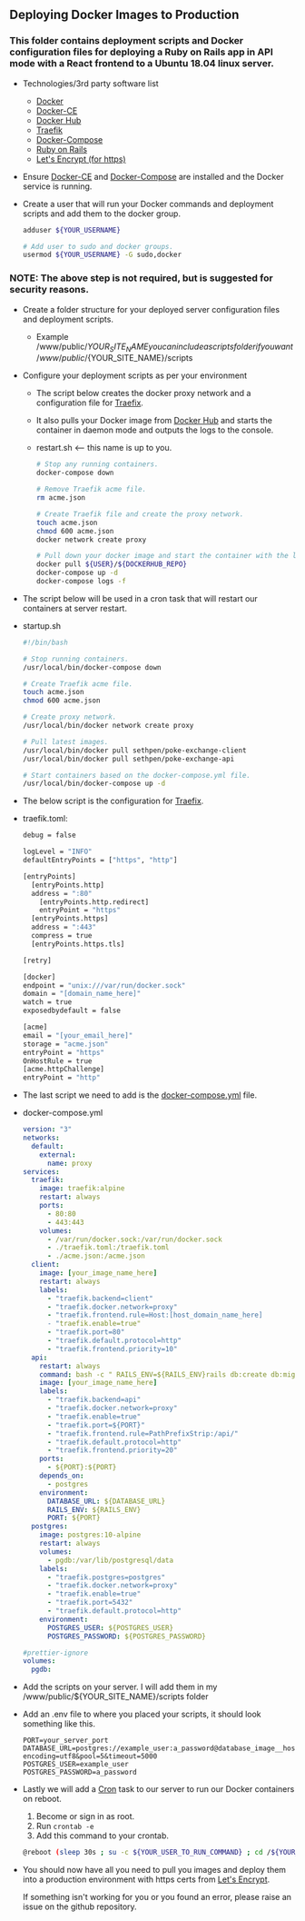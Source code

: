 ## Deploying Docker Images to Production

### This folder contains deployment scripts and Docker configuration files for deploying a Ruby on Rails app in API mode with a React frontend to a Ubuntu 18.04 linux server.

- Technologies/3rd party software list

  - [Docker](https://www.docker.com/)
  - [Docker-CE](https://docs.docker.com/install/linux/docker-ce/ubuntu/)
  - [Docker Hub](https://hub.docker.com)
  - [Traefik](https://traefik.io/)
  - [Docker-Compose](https://docs.docker.com/compose/)
  - [Ruby on Rails](https://rubyonrails.org/)
  - [Let's Encrypt (for https)](https://letsencrypt.org/)

- Ensure [Docker-CE](https://docs.docker.com/install/linux/docker-ce/ubuntu/) and [Docker-Compose](https://docs.docker.com/compose/) are installed and the Docker service is running.
- Create a user that will run your Docker commands and deployment scripts and add them to the docker group.

  ```bash
  adduser ${YOUR_USERNAME}

  # Add user to sudo and docker groups.
  usermod ${YOUR_USERNAME} -G sudo,docker
  ```

### **NOTE**: The above step is not required, but is suggested for security reasons.

- Create a folder structure for your deployed server configuration files and deployment scripts.

  - Example /www/public/${YOUR_SITE_NAME} you can include a scripts folder if you want /www/public/${YOUR_SITE_NAME}/scripts

- Configure your deployment scripts as per your environment

  - The script below creates the docker proxy network and a configuration file for [Traefix](https://traefik.io/).
  - It also pulls your Docker image from [Docker Hub](https://hub.docker.com) and starts the container in daemon mode and outputs the logs to the console.

  - restart.sh <-- this name is up to you.

    ```bash
    # Stop any running containers.
    docker-compose down

    # Remove Traefik acme file.
    rm acme.json

    # Create Traefik file and create the proxy network.
    touch acme.json
    chmod 600 acme.json
    docker network create proxy

    # Pull down your docker image and start the container with the logs.
    docker pull ${USER}/${DOCKERHUB_REPO}
    docker-compose up -d
    docker-compose logs -f
    ```

- The script below will be used in a cron task that will restart our containers at server restart.
- startup.sh

  ```bash
  #!/bin/bash

  # Stop running containers.
  /usr/local/bin/docker-compose down

  # Create Traefik acme file.
  touch acme.json
  chmod 600 acme.json

  # Create proxy network.
  /usr/local/bin/docker network create proxy

  # Pull latest images.
  /usr/local/bin/docker pull sethpen/poke-exchange-client
  /usr/local/bin/docker pull sethpen/poke-exchange-api

  # Start containers based on the docker-compose.yml file.
  /usr/local/bin/docker-compose up -d
  ```

- The below script is the configuration for [Traefix](https://docs.traefik.io/configuration/backends/file/).
- traefik.toml:

  ```bash
  debug = false

  logLevel = "INFO"
  defaultEntryPoints = ["https", "http"]

  [entryPoints]
    [entryPoints.http]
    address = ":80"
      [entryPoints.http.redirect]
      entryPoint = "https"
    [entryPoints.https]
    address = ":443"
    compress = true
    [entryPoints.https.tls]

  [retry]

  [docker]
  endpoint = "unix:///var/run/docker.sock"
  domain = "[domain_name_here]"
  watch = true
  exposedbydefault = false

  [acme]
  email = "[your_email_here]"
  storage = "acme.json"
  entryPoint = "https"
  OnHostRule = true
  [acme.httpChallenge]
  entryPoint = "http"
  ```

- The last script we need to add is the [docker-compose.yml](https://docs.docker.com/compose/compose-file/) file.
- docker-compose.yml

  ```yml
  version: "3"
  networks:
    default:
      external:
        name: proxy
  services:
    traefik:
      image: traefik:alpine
      restart: always
      ports:
        - 80:80
        - 443:443
      volumes:
        - /var/run/docker.sock:/var/run/docker.sock
        - ./traefik.toml:/traefik.toml
        - ./acme.json:/acme.json
    client:
      image: [your_image_name_here]
      restart: always
      labels:
        - "traefik.backend=client"
        - "traefik.docker.network=proxy"
        - "traefik.frontend.rule=Host:[host_domain_name_here]
        - "traefik.enable=true"
        - "traefik.port=80"
        - "traefik.default.protocol=http"
        - "traefik.frontend.priority=10"
    api:
      restart: always
      command: bash -c " RAILS_ENV=${RAILS_ENV}rails db:create db:migrate db:seed && RAILS_ENV=${RAILS_ENV} rails s -p ${PORT} -b '0.0.0.0'"
      image: [your_image_name_here]
      labels:
        - "traefik.backend=api"
        - "traefik.docker.network=proxy"
        - "traefik.enable=true"
        - "traefik.port=${PORT}"
        - "traefik.frontend.rule=PathPrefixStrip:/api/"
        - "traefik.default.protocol=http"
        - "traefik.frontend.priority=20"
      ports:
        - ${PORT}:${PORT}
      depends_on:
        - postgres
      environment:
        DATABASE_URL: ${DATABASE_URL}
        RAILS_ENV: ${RAILS_ENV}
        PORT: ${PORT}
    postgres:
      image: postgres:10-alpine
      restart: always
      volumes:
        - pgdb:/var/lib/postgresql/data
      labels:
        - "traefik.postgres=postgres"
        - "traefik.docker.network=proxy"
        - "traefik.enable=true"
        - "traefik.port=5432"
        - "traefik.default.protocol=http"
      environment:
        POSTGRES_USER: ${POSTGRES_USER}
        POSTGRES_PASSWORD: ${POSTGRES_PASSWORD}

  #prettier-ignore
  volumes:
    pgdb:
  ```

- Add the scripts on your server. I will add them in my /www/public/\${YOUR_SITE_NAME}/scripts folder
- Add an .env file to where you placed your scripts, it should look something like this.

  ```
  PORT=your_server_port
  DATABASE_URL=postgres://example_user:a_password@database_image__host_name:5432/db_name?encoding=utf8&pool=5&timeout=5000
  POSTGRES_USER=example_user
  POSTGRES_PASSWORD=a_password
  ```

- Lastly we will add a [Cron](https://en.wikipedia.org/wiki/Cron) task to our server to run our Docker containers on reboot.

  1. Become or sign in as root.
  2. Run `crontab -e`
  3. Add this command to your crontab.

  ```bash
  @reboot (sleep 30s ; su -c ${YOUR_USER_TO_RUN_COMMAND} ; cd /${YOUR_PATH_TO_STARTUP_SCRIPT} ; ./${NAME_OF_STARTUP_SCRIPT}.sh)&
  ```

- You should now have all you need to pull you images and deploy them into a production environment with https certs from [Let's Encrypt](https://letsencrypt.org/).

  If something isn't working for you or you found an error, please raise an issue on the github repository.
